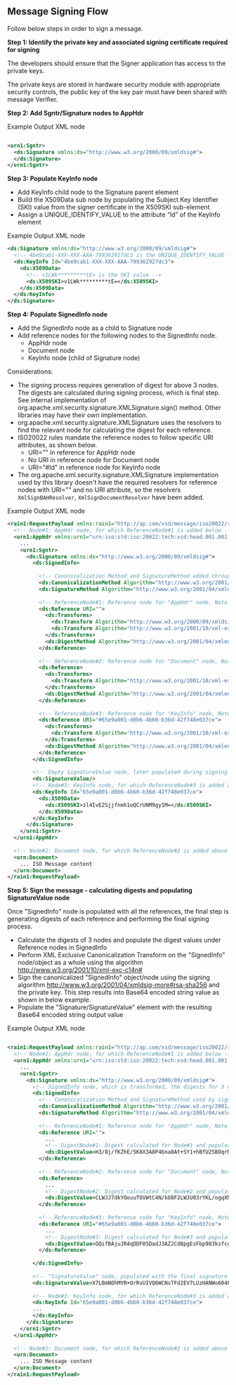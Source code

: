 
## Message Signing Flow 

Follow below steps in order to sign a message.

**Step 1: Identify the private key and associated signing certificate required for signing** 

The developers should ensure that the Signer application has access to the private keys.

The private keys are stored in hardware security module with appropriate security controls, the public key of the key pair must have been shared with message Verifier.

**Step 2: Add Sgntr/Signature nodes to AppHdr**

Example Output XML node

```xml

<urn1:Sgntr>
  <ds:Signature xmlns:ds="http://www.w3.org/2000/09/xmldsig#">
  </ds:Signature>
</urn1:Sgntr>

```

**Step 3: Populate KeyInfo node**
* Add KeyInfo child node to the Signature parent element
* Build the X509Data sub node by populating the Subject Key Identifier (SKI) value from the signer certificate in the X509SKI sub-element
* Assign a UNIQUE_IDENTIFY_VALUE to the attribute “Id” of the KeyInfo element


Example Output XML node

```xml
<ds:Signature xmlns:ds="http://www.w3.org/2000/09/xmldsig#">
  <!-- 4be9cab1-XXX-XXX-AAA-799362927dc3 is the UNIQUE_IDENTIFY_VALUE -->
  <ds:KeyInfo Id="4be9cab1-XXX-XXX-AAA-799362927dc3">
    <ds:X509Data>
      <!-- v1LWk*********tE= is the SKI value -->
      <ds:X509SKI>v1LWk*********tE=</ds:X509SKI>
    </ds:X509Data>
  </ds:KeyInfo>
</ds:Signature>
```

**Step 4: Populate SignedInfo node**

* Add the SignedInfo node as a child to Signature node
* Add reference nodes for the following nodes to the SignedInfo node.
    - AppHdr node
    - Document node
    - KeyInfo node (child of Signature node)

Considerations:

* The signing process requires generation of digest for above 3 nodes. The digests are calculated during signing process, which is final step. See internal implementation of org.apache.xml.security.signature.XMLSignature.sign() method. Other libraries may have their own implementation.
* org.apache.xml.security.signature.XMLSignature uses the resolvers to find the relevant node for calculating the digest for each reference.
* ISO20022 rules mandate the reference nodes to follow specific URI attributes, as shown below.
    -   URI="" in reference for AppHdr node
    -   No URI in reference node for Document node
    -   URI="#Id" in reference node for KeyInfo node
* The org.apache.xml.security.signature.XMLSignature implementation used by this library doesn't have the required resolvers for reference nodes with URI="" and no URI attribute, so the resolvers `XmlSignBAHResolver`, `XmlSignDocumentResolver` have been added.

Example Output XML node
```xml
<rain1:RequestPayload xmlns:rain1="http://ap.com/xsd/message/iso20022/rain.001.001.01">
  <!-- Node#1: AppHdr node, for which ReferenceNode#1 is added below -->
  <urn1:AppHdr xmlns:urn1="urn:iso:std:iso:20022:tech:xsd:head.001.001.01">
    ...
    <urn1:Sgntr>
      <ds:Signature xmlns:ds="http://www.w3.org/2000/09/xmldsig#">
        <ds:SignedInfo>
 
          <!-- Canonicalization Method and SignatureMethod added through XMLSignature constructor -->
          <ds:CanonicalizationMethod Algorithm="http://www.w3.org/2001/10/xml-exc-c14n#" />
          <ds:SignatureMethod Algorithm="http://www.w3.org/2001/04/xmldsig-more#rsa-sha256" />
 
          <!-- ReferenceNode#1: Reference node for "AppHdr" node, Note URI="" -->
          <ds:Reference URI="">
            <ds:Transforms>
              <ds:Transform Algorithm="http://www.w3.org/2000/09/xmldsig#enveloped-signature" />
              <ds:Transform Algorithm="http://www.w3.org/2001/10/xml-exc-c14n#" />
            </ds:Transforms>
            <ds:DigestMethod Algorithm="http://www.w3.org/2001/04/xmlenc#sha256" />
          </ds:Reference>
 
          <!-- ReferenceNode#2: Reference node for "Document" node, Note no URI -->
          <ds:Reference>
            <ds:Transforms>
              <ds:Transform Algorithm="http://www.w3.org/2001/10/xml-exc-c14n#" />
            </ds:Transforms>
            <ds:DigestMethod Algorithm="http://www.w3.org/2001/04/xmlenc#sha256" />
          </ds:Reference>
           
          <!-- ReferenceNode#3: Reference node for "KeyInfo" node, Note URI is same as Id in Node#3 KeyInfo node -->
          <ds:Reference URI="#65e9a001-d0b6-4b60-b36d-42f748e037ce">
            <ds:Transforms>
              <ds:Transform Algorithm="http://www.w3.org/2001/10/xml-exc-c14n#" />
            </ds:Transforms>
            <ds:DigestMethod Algorithm="http://www.w3.org/2001/04/xmlenc#sha256" />
          </ds:Reference>
        </ds:SignedInfo>
 
        <!-- Empty SignatureValue node, later populated during signing -->
        <ds:SignatureValue/>
        <!-- Node#3: KeyInfo node, for which ReferenceNode#3 is added above, see Id below is same as above -->
        <ds:KeyInfo Id="65e9a001-d0b6-4b60-b36d-42f748e037ce">
          <ds:X509Data>
            <ds:X509SKI>zl4IvE2Sjjfnmh1oQCrUNM9gy1M=</ds:X509SKI>
          </ds:X509Data>
        </ds:KeyInfo>
      </ds:Signature>
    </urn1:Sgntr>
  </urn1:AppHdr>
   
  <!-- Node#2: Document node, for which ReferenceNode#2 is added above -->
  <urn:Document>
    ... ISO Message content
  </urn:Document> 
</rain1:RequestPayload>
```
**Step 5: Sign the message - calculating digests and populating SignatureValue node**

Once "SignedInfo" node is populated with all the references, the final step is generating digests of each reference and performing the final signing process. 

* Calculate the digests of 3 nodes and populate the digest values under Reference nodes in SignedInfo
* Perform XML Exclusive Canonicalization Transform on the "SignedInfo" node/object as a whole using the algorithm http://www.w3.org/2001/10/xml-exc-c14n#
* Sign the canonicalized "SignedInfo" object/node using the signing algorithm http://www.w3.org/2001/04/xmldsig-more#rsa-sha256 and the private key. This step results into Base64 encoded string value as shown in below example.
* Populate the "Signature/SignatureValue" element with the resulting Base64 encoded string output value

Example Output XML node

```xml

<rain1:RequestPayload xmlns:rain1="http://ap.com/xsd/message/iso20022/rain.001.001.01">
  <!-- Node#1: AppHdr node, for which ReferenceNode#1 is added below -->
  <urn1:AppHdr xmlns:urn1="urn:iso:std:iso:20022:tech:xsd:head.001.001.01">
    ...
    <urn1:Sgntr>
      <ds:Signature xmlns:ds="http://www.w3.org/2000/09/xmldsig#">
        <!-- SignedInfo node, which is transformed, the digests for 3 references calculated and then signed with the private key -->
        <ds:SignedInfo>
          <!-- Canonicalization Method and SignatureMethod used by signing process -->
          <ds:CanonicalizationMethod Algorithm="http://www.w3.org/2001/10/xml-exc-c14n#" />
          <ds:SignatureMethod Algorithm="http://www.w3.org/2001/04/xmldsig-more#rsa-sha256" />
 
          <!-- ReferenceNode#1: Reference node for "AppHdr" node, Note URI="" -->
          <ds:Reference URI="">
            ...
            <!-- DigestNode#1: Digest calculated for Node#1 and populated here -->
            <ds:DigestValue>H3/8j/fKZhE/5K8X3A8P46na8At+SY1+hBfU25BOqrM=</ds:DigestValue>
          </ds:Reference>
 
          <!-- ReferenceNode#2: Reference node for "Document" node, Note no URI -->
          <ds:Reference>
            ...
            <!-- DigestNode#2: Digest calculated for Node#2 and populated here -->
            <ds:DigestValue>CLWJJ7dkYOouuTOVWtC4N/kO8F2LWJU03rYKL/ogqXM=</ds:DigestValue>
          </ds:Reference>
 
          <!-- ReferenceNode#3: Reference node for "KeyInfo" node, Note URI is same as Id in Node#3 KeyInfo node -->
          <ds:Reference URI="#65e9a001-d0b6-4b60-b36d-42f748e037ce">
            ...
            <!-- DigestNode#3: Digest calculated for Node#3 and populated here -->
            <ds:DigestValue>OQifBAjuJR4qDDF05DadJ3AZJCdBpgEsFbp903ksfcg=</ds:DigestValue>
          </ds:Reference>
 
        </ds:SignedInfo>
 
        <!-- "SignatureValue" node, populated with the final signature after signing of "SignedInfo" node -->
        <ds:SignatureValue>X7LBmNOhMYR+OrRvUIVQ6WCNsTFd2EV7LUzHANWo604FHhQqEdXmMoY7zHb8j+B51RQyZYQVcyl8QtEFLYgmzta2WnbwI1AybAXncyl5a5wmfjsDd94TbvYr8IEHCZCoi7gNdj7vzb7CJ87fmqXLRDnFa8f7tLuYlJOhu0S2+PprVYEkmly5QKcg5tNk/axLLTrV9FEFO07fD/+3YZOkWQU0MlQB3KXwe3z1biGYcxBKgWuZBzx6JVzwKNHAuk7NaAduT0MZpuFqwnnq59Cw/pr5AjNkLk70TEhhyRCXDTv7HTYRUTzOO9fOsrkjqMzd9GCZIIq9Fqv8si8EdzJwdw==</ds:SignatureValue>
 
        <!-- Node#3: KeyInfo node, for which ReferenceNode#3 is added above, see Id below is same as above -->
        <ds:KeyInfo Id="65e9a001-d0b6-4b60-b36d-42f748e037ce">
        ...
        </ds:KeyInfo>
      </ds:Signature>
    </urn1:Sgntr>
  </urn1:AppHdr>
   
  <!-- Node#2: Document node, for which ReferenceNode#2 is added above -->
  <urn:Document>
    ... ISO Message content
  </urn:Document> 
</rain1:RequestPayload>
```
